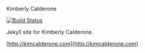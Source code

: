 Kimberly Calderone

[![Build Status](https://travis-ci.org/jasonraimondi/kimcalderone.com.svg?branch=gh-pages)](https://travis-ci.org/jasonraimondi/kimcalderone.com)

Jekyll site for Kimberly Calderone. 

[http://kimcalderone.com](http://kimcalderone.com)

